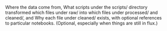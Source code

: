 Where the data come from,
What scripts under the scripts/ directory transformed which files under raw/ into which files under processed/ and cleaned/, and
Why each file under cleaned/ exists, with optional references to particular notebooks. (Optional, especially when things are still in flux.)
